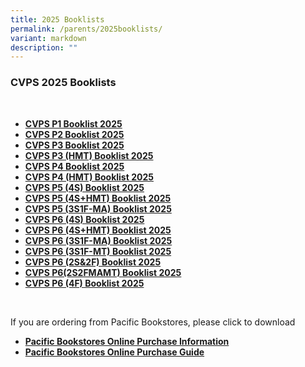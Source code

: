 ```yaml
---
title: 2025 Booklists
permalink: /parents/2025booklists/
variant: markdown
description: ""
---
```

### **CVPS 2025 Booklists**
<br>

* [**CVPS P1 Booklist 2025**](/files/2025%20Booklists/CVPSP1_Booklist_2025.pdf)
* [**CVPS P2 Booklist 2025**](/files/2025%20Booklists/CVPS_P2_Booklist_2025.pdf)
* [**CVPS P3 Booklist 2025**](/files/2025%20Booklists/CVPS_P3_Booklist_2025.pdf)
* [**CVPS P3 (HMT) Booklist 2025**](/files/2025%20Booklists/CVPS_P3__HMT__Bookloist_2025.pdf)
* [**CVPS P4 Booklist 2025**](/files/2025%20Booklists/CVPS_P4_Booklist_2025.pdf)
* [**CVPS P4 (HMT) Booklist 2025**](/files/2025%20Booklists/CVPS_P4__HMT__Booklist_2025.pdf)
* [**CVPS P5 (4S) Booklist 2025**](/files/2025%20Booklists/CVPS_P5__4S__Booklist_2025.pdf)
* [**CVPS P5 (4S+HMT) Booklist 2025**](/files/2025%20Booklists/CVPS_P5__4S_HMT__Booklist_2025.pdf)
* [**CVPS P5 (3S1F-MA) Booklist 2025**](/files/2025%20Booklists/CVPS_P5__3S1F_MA__Booklist_2025.pdf)
* [**CVPS P6 (4S) Booklist 2025**](/files/2025%20Booklists/CVPS_P6__4S__Booklist_2025.pdf)
* [**CVPS P6 (4S+HMT) Booklist 2025**](/files/2025%20Booklists/CVPS_P6__4S_HMT__Booklist_2025.pdf)
* [**CVPS P6 (3S1F-MA) Booklist 2025**](/files/2025%20Booklists/CVPS_P6__3S1F_MA__Booklist_2025.pdf)
* [**CVPS P6 (3S1F-MT) Booklist 2025**](/files/2025%20Booklists/CVPS_P6__3S1F_MT__Booklist_2025.pdf)
* [**CVPS P6 (2S&amp;2F) Booklist 2025**](/files/2025%20Booklists/CVPS_P6__2S_2F__Booklist_2025.pdf)
* [**CVPS P6(2S2FMAMT) Booklist 2025**](/files/2025%20Booklists/CVPS_P6_2S2FMAMT_.pdf)
* [**CVPS P6 (4F) Booklist 2025**](/files/2025%20Booklists/CVPS_P6__4F__Booklist_2025.pdf)


<br>

If you are ordering from Pacific Bookstores, please click to download<br>
* [**Pacific Bookstores Online Purchase Information**](/files/2025%20Booklists/CVPS_Online_Purchase_Info_2024.pdf)
* [**Pacific Bookstores Online Purchase Guide**](/files/2025%20Booklists/ONLINE_PURCHASE_GUIDE_PRI_2024.pdf)
